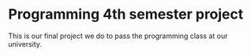 # Programming 4th semester project
This is our final project we do to pass the programming class at our university.